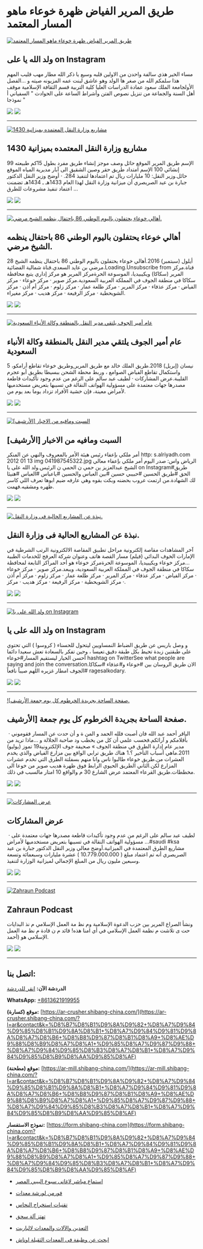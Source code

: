 # طريق المرير الفياض ظهرة خوعاء ماهو المسار المعتمد

<a href="https://swt.shibang-china.com/?l=ar&img&k=%D8%B7%D8%B1%D9%8A%D9%82+%D8%A7%D9%84%D9%85%D8%B1%D9%8A%D8%B1+%D8%A7%D9%84%D9%81%D9%8A%D8%A7%D8%B6+%D8%B8%D9%87%D8%B1%D8%A9+%D8%AE%D9%88%D8%B9%D8%A7%D8%A1+%D9%85%D8%A7%D9%87%D9%88+%D8%A7%D9%84%D9%85%D8%B3%D8%A7%D8%B1+%D8%A7%D9%84%D9%85%D8%B9%D8%AA%D9%85%D8%AF" target="_blank">![طريق المرير الفياض ظهرة خوعاء ماهو المسار المعتمد](http://static.shibang-china.com/all-800x300/950.jpg)</a>

## ولد الله يا على on Instagram
مساء الخير هذي سالفة واحدن من الاولين قلبه وسيع يا ذكر الله مطار مهب قليب المهم هذا سلمكم الله من صغر ها الولد وهو عاشق لبنت عمه المزيونه صيته و …الفصل الأولجامعة الملك سعود عمادة الدراسات العليا كلية التربية قسم الثقافة الإسلامية موقف أهل السنة والجماعة من تنزيل نصوص الفتن وأشراط الساعة على الحوادث &quot; السفياني أ نموذجا &quot;


<a href="https://whatsapp.shibangsoft.com/WhatsApp.php" target="_blank" title="WhatsApp">![](http://static.shibang-china.com/icon/whatsapp.png)</a> <a href="https://swt.shibang-china.com/?l=ar&icon&k=%D8%B7%D8%B1%D9%8A%D9%82+%D8%A7%D9%84%D9%85%D8%B1%D9%8A%D8%B1+%D8%A7%D9%84%D9%81%D9%8A%D8%A7%D8%B6+%D8%B8%D9%87%D8%B1%D8%A9+%D8%AE%D9%88%D8%B9%D8%A7%D8%A1+%D9%85%D8%A7%D9%87%D9%88+%D8%A7%D9%84%D9%85%D8%B3%D8%A7%D8%B1+%D8%A7%D9%84%D9%85%D8%B9%D8%AA%D9%85%D8%AF" target="_blank">![](http://static.shibang-china.com/icon/chat-ar.png)</a>

---

<a href="https://swt.shibang-china.com/?l=ar&img&k=%D8%B7%D8%B1%D9%8A%D9%82+%D8%A7%D9%84%D9%85%D8%B1%D9%8A%D8%B1+%D8%A7%D9%84%D9%81%D9%8A%D8%A7%D8%B6+%D8%B8%D9%87%D8%B1%D8%A9+%D8%AE%D9%88%D8%B9%D8%A7%D8%A1+%D9%85%D8%A7%D9%87%D9%88+%D8%A7%D9%84%D9%85%D8%B3%D8%A7%D8%B1+%D8%A7%D9%84%D9%85%D8%B9%D8%AA%D9%85%D8%AF" target="_blank">![مشاريع وزارة النقل المعتمده بميزانية 1430](http://static.shibang-china.com/all-800x300/14.jpg)</a>

## مشاريع وزارة النقل المعتمده بميزانية 1430
99 الإسم طريق المرير الموقع حائل وصف موجز إنشاء طريق مفرد بطول 15كم طبيعته إنشائي 100 الإسم امتداد طريق حقر وصين الشقيق الى آبار مديرية المياه الموقع حائل.وزير النقل: 10 مليارات ريال تم اعتمادها لتنفيذ 284.&nbsp;&#0183;&#32;أوضح وزير النقل الدكتور جبارة بن عيد الصريصري أن ميزانية وزارة النقل لهذا العام 1433هـ ـ 1434هـ تضمنت اعتماد تنفيذ مشروعات للطرق …


<a href="https://whatsapp.shibangsoft.com/WhatsApp.php" target="_blank" title="WhatsApp">![](http://static.shibang-china.com/icon/whatsapp.png)</a> <a href="https://swt.shibang-china.com/?l=ar&icon&k=%D8%B7%D8%B1%D9%8A%D9%82+%D8%A7%D9%84%D9%85%D8%B1%D9%8A%D8%B1+%D8%A7%D9%84%D9%81%D9%8A%D8%A7%D8%B6+%D8%B8%D9%87%D8%B1%D8%A9+%D8%AE%D9%88%D8%B9%D8%A7%D8%A1+%D9%85%D8%A7%D9%87%D9%88+%D8%A7%D9%84%D9%85%D8%B3%D8%A7%D8%B1+%D8%A7%D9%84%D9%85%D8%B9%D8%AA%D9%85%D8%AF" target="_blank">![](http://static.shibang-china.com/icon/chat-ar.png)</a>

---

<a href="https://swt.shibang-china.com/?l=ar&img&k=%D8%B7%D8%B1%D9%8A%D9%82+%D8%A7%D9%84%D9%85%D8%B1%D9%8A%D8%B1+%D8%A7%D9%84%D9%81%D9%8A%D8%A7%D8%B6+%D8%B8%D9%87%D8%B1%D8%A9+%D8%AE%D9%88%D8%B9%D8%A7%D8%A1+%D9%85%D8%A7%D9%87%D9%88+%D8%A7%D9%84%D9%85%D8%B3%D8%A7%D8%B1+%D8%A7%D9%84%D9%85%D8%B9%D8%AA%D9%85%D8%AF" target="_blank">![أهالي خوعاء يحتفلون باليوم الوطني 86 باحتفال ينظمه الشيخ مرضي.](http://static.shibang-china.com/all-800x300/469.jpg)</a>

## أهالي خوعاء يحتفلون باليوم الوطني 86 باحتفال ينظمه الشيخ مرضي.
28 أيلول (سبتمبر) 2016.أهالي خوعاء يحتفلون باليوم الوطني 86 باحتفال ينظمه الشيخ مرضي بن عايد السعدي.قناة شمالية الفضائية.Loading.Unsubscribe from قناة.مركز المرير (سكاكا) ويكيبيديا، الموسوعة الحرةمركز المرير هو مركز إداري يتبع محافظة سكاكا في منطقة الجوف في المملكة العربية السعودية.مركز صوير · مركز خوعاء · مركز الفياض · مركز عذفاء · مركز المرير · مركز طلعة عمار · مركز زلوم · مركز أم أذن · مركز الشويحطية · مركز الرفيعة · مركز هديب · مركز مغيراء.


<a href="https://whatsapp.shibangsoft.com/WhatsApp.php" target="_blank" title="WhatsApp">![](http://static.shibang-china.com/icon/whatsapp.png)</a> <a href="https://swt.shibang-china.com/?l=ar&icon&k=%D8%B7%D8%B1%D9%8A%D9%82+%D8%A7%D9%84%D9%85%D8%B1%D9%8A%D8%B1+%D8%A7%D9%84%D9%81%D9%8A%D8%A7%D8%B6+%D8%B8%D9%87%D8%B1%D8%A9+%D8%AE%D9%88%D8%B9%D8%A7%D8%A1+%D9%85%D8%A7%D9%87%D9%88+%D8%A7%D9%84%D9%85%D8%B3%D8%A7%D8%B1+%D8%A7%D9%84%D9%85%D8%B9%D8%AA%D9%85%D8%AF" target="_blank">![](http://static.shibang-china.com/icon/chat-ar.png)</a>

---

<a href="https://swt.shibang-china.com/?l=ar&img&k=%D8%B7%D8%B1%D9%8A%D9%82+%D8%A7%D9%84%D9%85%D8%B1%D9%8A%D8%B1+%D8%A7%D9%84%D9%81%D9%8A%D8%A7%D8%B6+%D8%B8%D9%87%D8%B1%D8%A9+%D8%AE%D9%88%D8%B9%D8%A7%D8%A1+%D9%85%D8%A7%D9%87%D9%88+%D8%A7%D9%84%D9%85%D8%B3%D8%A7%D8%B1+%D8%A7%D9%84%D9%85%D8%B9%D8%AA%D9%85%D8%AF" target="_blank">![عام أمير الجوف يلتقي مدير النقل بالمنطقة وكالة الأنباء السعودية](http://static.shibang-china.com/all-800x300/735.jpg)</a>

## عام أمير الجوف يلتقي مدير النقل بالمنطقة وكالة الأنباء السعودية
5 نيسان (إبريل) 2018.طريق الملك خالد مع طريق المرير,وطريق خوعاء تقاطع أرامكو، واستكمال تقاطع الفياض الصوامع ، وربط محطة الشحن ببسيطا بطريق أبو عجرم القليبة.عرض المشاركات&nbsp;&#0183;&#32;لطيف عبد سالم على الرغم من عدم وجود تأكيدات قاطعة مصدرها جهات معتمدة على مسؤولية الهواتف النقالة في تسببها بتعريض مستخدميها لأمراض معينة، فإن خشية الأفراد تزداد يوما بعد يوم من.


<a href="https://whatsapp.shibangsoft.com/WhatsApp.php" target="_blank" title="WhatsApp">![](http://static.shibang-china.com/icon/whatsapp.png)</a> <a href="https://swt.shibang-china.com/?l=ar&icon&k=%D8%B7%D8%B1%D9%8A%D9%82+%D8%A7%D9%84%D9%85%D8%B1%D9%8A%D8%B1+%D8%A7%D9%84%D9%81%D9%8A%D8%A7%D8%B6+%D8%B8%D9%87%D8%B1%D8%A9+%D8%AE%D9%88%D8%B9%D8%A7%D8%A1+%D9%85%D8%A7%D9%87%D9%88+%D8%A7%D9%84%D9%85%D8%B3%D8%A7%D8%B1+%D8%A7%D9%84%D9%85%D8%B9%D8%AA%D9%85%D8%AF" target="_blank">![](http://static.shibang-china.com/icon/chat-ar.png)</a>

---

<a href="https://swt.shibang-china.com/?l=ar&img&k=%D8%B7%D8%B1%D9%8A%D9%82+%D8%A7%D9%84%D9%85%D8%B1%D9%8A%D8%B1+%D8%A7%D9%84%D9%81%D9%8A%D8%A7%D8%B6+%D8%B8%D9%87%D8%B1%D8%A9+%D8%AE%D9%88%D8%B9%D8%A7%D8%A1+%D9%85%D8%A7%D9%87%D9%88+%D8%A7%D9%84%D9%85%D8%B3%D8%A7%D8%B1+%D8%A7%D9%84%D9%85%D8%B9%D8%AA%D9%85%D8%AF" target="_blank">![السبت ومافيه من الاخبار [الأرشيف]](http://static.shibang-china.com/all-800x300/631.jpg)</a>

## السبت ومافيه من الاخبار [الأرشيف]
أمر ملكي بإعفاء رئيس هيئة الأمر بالمعروف والنهي عن المنكر http: s.alriyadh.com 2012 01 13 img 041987545322.jpg الرياض واس: صدر اليوم أمر ملكي بإعفاء معالي الشيخ عبدالعزيز ين حمي ن الحمي ن الرئيس.ولد الله على يا on Instagram#طريق الحق #طريق الحسين #حبيبي حسين #بين العباس والحسين #ياعباس #العباس #هنيئا لك الشهادة.من ارتمت عروب بحضنه وبكت بقوه وهي عارفه ضيم ابوها تعرف اللي كاسر ظهره ومشقيه.فهمت.


<a href="https://whatsapp.shibangsoft.com/WhatsApp.php" target="_blank" title="WhatsApp">![](http://static.shibang-china.com/icon/whatsapp.png)</a> <a href="https://swt.shibang-china.com/?l=ar&icon&k=%D8%B7%D8%B1%D9%8A%D9%82+%D8%A7%D9%84%D9%85%D8%B1%D9%8A%D8%B1+%D8%A7%D9%84%D9%81%D9%8A%D8%A7%D8%B6+%D8%B8%D9%87%D8%B1%D8%A9+%D8%AE%D9%88%D8%B9%D8%A7%D8%A1+%D9%85%D8%A7%D9%87%D9%88+%D8%A7%D9%84%D9%85%D8%B3%D8%A7%D8%B1+%D8%A7%D9%84%D9%85%D8%B9%D8%AA%D9%85%D8%AF" target="_blank">![](http://static.shibang-china.com/icon/chat-ar.png)</a>

---

<a href="https://swt.shibang-china.com/?l=ar&img&k=%D8%B7%D8%B1%D9%8A%D9%82+%D8%A7%D9%84%D9%85%D8%B1%D9%8A%D8%B1+%D8%A7%D9%84%D9%81%D9%8A%D8%A7%D8%B6+%D8%B8%D9%87%D8%B1%D8%A9+%D8%AE%D9%88%D8%B9%D8%A7%D8%A1+%D9%85%D8%A7%D9%87%D9%88+%D8%A7%D9%84%D9%85%D8%B3%D8%A7%D8%B1+%D8%A7%D9%84%D9%85%D8%B9%D8%AA%D9%85%D8%AF" target="_blank">![نبذة عن المشاريع الحالية فى وزارة النقل.](http://static.shibang-china.com/all-800x300/1504.jpg)</a>

## نبذة عن المشاريع الحالية فى وزارة النقل.
آخر المشاهدات مقاصة إلكترونية مراحل تطبيق المقاصة الالكترونية الرتب الشرطية في الإمارات الخوف البدائي (فيلم) مسار القصة هاتف وعنوان شركة العرفج للخدمات الطبية …مركز خوعاء ويكيبيديا، الموسوعة الحرةمركز خوعاء هو أحد المراكز التابعة لمحافظة سكاكا في منطقة الجوف في المملكة العربية السعودية، ويبعد.مركز صوير · مركز خوعاء · مركز الفياض · مركز عذفاء · مركز المرير · مركز طلعة عمار · مركز زلوم · مركز أم أذن · مركز الشويحطية · مركز الرفيعة · مركز هديب · مركز.


<a href="https://whatsapp.shibangsoft.com/WhatsApp.php" target="_blank" title="WhatsApp">![](http://static.shibang-china.com/icon/whatsapp.png)</a> <a href="https://swt.shibang-china.com/?l=ar&icon&k=%D8%B7%D8%B1%D9%8A%D9%82+%D8%A7%D9%84%D9%85%D8%B1%D9%8A%D8%B1+%D8%A7%D9%84%D9%81%D9%8A%D8%A7%D8%B6+%D8%B8%D9%87%D8%B1%D8%A9+%D8%AE%D9%88%D8%B9%D8%A7%D8%A1+%D9%85%D8%A7%D9%87%D9%88+%D8%A7%D9%84%D9%85%D8%B3%D8%A7%D8%B1+%D8%A7%D9%84%D9%85%D8%B9%D8%AA%D9%85%D8%AF" target="_blank">![](http://static.shibang-china.com/icon/chat-ar.png)</a>

---

<a href="https://swt.shibang-china.com/?l=ar&img&k=%D8%B7%D8%B1%D9%8A%D9%82+%D8%A7%D9%84%D9%85%D8%B1%D9%8A%D8%B1+%D8%A7%D9%84%D9%81%D9%8A%D8%A7%D8%B6+%D8%B8%D9%87%D8%B1%D8%A9+%D8%AE%D9%88%D8%B9%D8%A7%D8%A1+%D9%85%D8%A7%D9%87%D9%88+%D8%A7%D9%84%D9%85%D8%B3%D8%A7%D8%B1+%D8%A7%D9%84%D9%85%D8%B9%D8%AA%D9%85%D8%AF" target="_blank">![ولد الله على يا on Instagram](http://static.shibang-china.com/all-800x300/812.jpg)</a>

## ولد الله على يا on Instagram
و وصل باريس عن طريق الضباط النمساويين ليتحول للحسناء ( كروسوا ) التي تحتوي على طبقتين زبدة تحيط بكل طبقة دقيق.تعيسا ، وحين تفكر بالسعادة تعش سعيدا دائما أحسن الخيار ليستقيم المسار#خوعاء hashtag on TwitterSee what people are saying and join the conversation.الان طريق الروسان بين #خوعاء و#عذفاء #سكاكا #الجوف امطار غزيره اللهم صيباً نافعاً ragesalkodary.


<a href="https://whatsapp.shibangsoft.com/WhatsApp.php" target="_blank" title="WhatsApp">![](http://static.shibang-china.com/icon/whatsapp.png)</a> <a href="https://swt.shibang-china.com/?l=ar&icon&k=%D8%B7%D8%B1%D9%8A%D9%82+%D8%A7%D9%84%D9%85%D8%B1%D9%8A%D8%B1+%D8%A7%D9%84%D9%81%D9%8A%D8%A7%D8%B6+%D8%B8%D9%87%D8%B1%D8%A9+%D8%AE%D9%88%D8%B9%D8%A7%D8%A1+%D9%85%D8%A7%D9%87%D9%88+%D8%A7%D9%84%D9%85%D8%B3%D8%A7%D8%B1+%D8%A7%D9%84%D9%85%D8%B9%D8%AA%D9%85%D8%AF" target="_blank">![](http://static.shibang-china.com/icon/chat-ar.png)</a>

---

<a href="https://swt.shibang-china.com/?l=ar&img&k=%D8%B7%D8%B1%D9%8A%D9%82+%D8%A7%D9%84%D9%85%D8%B1%D9%8A%D8%B1+%D8%A7%D9%84%D9%81%D9%8A%D8%A7%D8%B6+%D8%B8%D9%87%D8%B1%D8%A9+%D8%AE%D9%88%D8%B9%D8%A7%D8%A1+%D9%85%D8%A7%D9%87%D9%88+%D8%A7%D9%84%D9%85%D8%B3%D8%A7%D8%B1+%D8%A7%D9%84%D9%85%D8%B9%D8%AA%D9%85%D8%AF" target="_blank">![صفحة الساحة بجريدة الخرطوم كل يوم جمعة [الأرشيف.](http://static.shibang-china.com/all-800x300/315.jpg)</a>

## صفحة الساحة بجريدة الخرطوم كل يوم جمعة [الأرشيف.
&nbsp;&#0183;&#32;الباقر أحمد عبد الله فان أصبت فلله الحمد و المن ة و أن حدت عن المسار فقوموني بأقلامكم و آرائكم.فحسب علمي أن كل من يخطب ود صاحبة الجلالة و …ماذا تريد من مدير عام إدارة الطرق في منطقة الجوف » صحيفة جوف الإلكترونية19 تموز (يوليو) 2011.ماهي أسباب التأخير ؟.1 هناك طريق ترابي الواقع بين مزارع الفياض والذي يخدم العشرات من.طريق خوعاء طالبوا ناس وانا منهم بسفلتة الطرق التي تخدم عشرات المزارع لكن.الثاني الطريق الحيوي الرابط فوق ظهرة هديب صوير من خوعا الى مخططات.طريق القرعاء المعتمد عرض الشارع 30 م والواقع 10 امتار مالسبب في ذلك.


<a href="https://whatsapp.shibangsoft.com/WhatsApp.php" target="_blank" title="WhatsApp">![](http://static.shibang-china.com/icon/whatsapp.png)</a> <a href="https://swt.shibang-china.com/?l=ar&icon&k=%D8%B7%D8%B1%D9%8A%D9%82+%D8%A7%D9%84%D9%85%D8%B1%D9%8A%D8%B1+%D8%A7%D9%84%D9%81%D9%8A%D8%A7%D8%B6+%D8%B8%D9%87%D8%B1%D8%A9+%D8%AE%D9%88%D8%B9%D8%A7%D8%A1+%D9%85%D8%A7%D9%87%D9%88+%D8%A7%D9%84%D9%85%D8%B3%D8%A7%D8%B1+%D8%A7%D9%84%D9%85%D8%B9%D8%AA%D9%85%D8%AF" target="_blank">![](http://static.shibang-china.com/icon/chat-ar.png)</a>

---

<a href="https://swt.shibang-china.com/?l=ar&img&k=%D8%B7%D8%B1%D9%8A%D9%82+%D8%A7%D9%84%D9%85%D8%B1%D9%8A%D8%B1+%D8%A7%D9%84%D9%81%D9%8A%D8%A7%D8%B6+%D8%B8%D9%87%D8%B1%D8%A9+%D8%AE%D9%88%D8%B9%D8%A7%D8%A1+%D9%85%D8%A7%D9%87%D9%88+%D8%A7%D9%84%D9%85%D8%B3%D8%A7%D8%B1+%D8%A7%D9%84%D9%85%D8%B9%D8%AA%D9%85%D8%AF" target="_blank">![عرض المشاركات](http://static.shibang-china.com/all-800x300/864.jpg)</a>

## عرض المشاركات
&nbsp;&#0183;&#32;لطيف عبد سالم على الرغم من عدم وجود تأكيدات قاطعة مصدرها جهات معتمدة على مسؤولية الهواتف النقالة في تسببها بتعريض مستخدميها لأمراض …#saudi #ksa مشاريع الطرق المعتمدة في الميزانية.أوضح معالي وزير النقل الدكتور جبارة بن عيد الصريصري أنه تم اعتماد مبلغ ( 10.779.000.000 ) عشرة مليارات وسبعمائة وتسعة وسبعين مليون ريال من المبلغ الإجمالي لميزانية الوزارة لتنفيذ.


<a href="https://whatsapp.shibangsoft.com/WhatsApp.php" target="_blank" title="WhatsApp">![](http://static.shibang-china.com/icon/whatsapp.png)</a> <a href="https://swt.shibang-china.com/?l=ar&icon&k=%D8%B7%D8%B1%D9%8A%D9%82+%D8%A7%D9%84%D9%85%D8%B1%D9%8A%D8%B1+%D8%A7%D9%84%D9%81%D9%8A%D8%A7%D8%B6+%D8%B8%D9%87%D8%B1%D8%A9+%D8%AE%D9%88%D8%B9%D8%A7%D8%A1+%D9%85%D8%A7%D9%87%D9%88+%D8%A7%D9%84%D9%85%D8%B3%D8%A7%D8%B1+%D8%A7%D9%84%D9%85%D8%B9%D8%AA%D9%85%D8%AF" target="_blank">![](http://static.shibang-china.com/icon/chat-ar.png)</a>

---

<a href="https://swt.shibang-china.com/?l=ar&img&k=%D8%B7%D8%B1%D9%8A%D9%82+%D8%A7%D9%84%D9%85%D8%B1%D9%8A%D8%B1+%D8%A7%D9%84%D9%81%D9%8A%D8%A7%D8%B6+%D8%B8%D9%87%D8%B1%D8%A9+%D8%AE%D9%88%D8%B9%D8%A7%D8%A1+%D9%85%D8%A7%D9%87%D9%88+%D8%A7%D9%84%D9%85%D8%B3%D8%A7%D8%B1+%D8%A7%D9%84%D9%85%D8%B9%D8%AA%D9%85%D8%AF" target="_blank">![Zahraun Podcast](http://static.shibang-china.com/all-800x300/1308.jpg)</a>

## Zahraun Podcast
ونشأ الصراع المرير بين حزب الدعوة الإسلامية وم نظ مة العمل الإسلامي م نذ البدايات حت ى تلاشت م نظمة العمل الإسلامي في أي امنا هذه! قائد م ن قادة م نظ مة العمل الإسلامي هو (أحمد.

<a href="https://whatsapp.shibangsoft.com/WhatsApp.php" target="_blank" title="WhatsApp">![](http://static.shibang-china.com/icon/whatsapp.png)</a> <a href="https://swt.shibang-china.com/?l=ar&icon&k=%D8%B7%D8%B1%D9%8A%D9%82+%D8%A7%D9%84%D9%85%D8%B1%D9%8A%D8%B1+%D8%A7%D9%84%D9%81%D9%8A%D8%A7%D8%B6+%D8%B8%D9%87%D8%B1%D8%A9+%D8%AE%D9%88%D8%B9%D8%A7%D8%A1+%D9%85%D8%A7%D9%87%D9%88+%D8%A7%D9%84%D9%85%D8%B3%D8%A7%D8%B1+%D8%A7%D9%84%D9%85%D8%B9%D8%AA%D9%85%D8%AF" target="_blank">![](http://static.shibang-china.com/icon/chat-ar.png)</a>

---
## اتصل بنا:

**الدردشة الآن:** [انقر للدردشة](https://swt.shibang-china.com?l=ar&contact&k=%D8%B7%D8%B1%D9%8A%D9%82+%D8%A7%D9%84%D9%85%D8%B1%D9%8A%D8%B1+%D8%A7%D9%84%D9%81%D9%8A%D8%A7%D8%B6+%D8%B8%D9%87%D8%B1%D8%A9+%D8%AE%D9%88%D8%B9%D8%A7%D8%A1+%D9%85%D8%A7%D9%87%D9%88+%D8%A7%D9%84%D9%85%D8%B3%D8%A7%D8%B1+%D8%A7%D9%84%D9%85%D8%B9%D8%AA%D9%85%D8%AF)

**WhatsApp:**  [+8613621919955](https://whatsapp.shibangsoft.com/WhatsApp.php)

**موقع (كسارة):** [https://ar-crusher.shibang-china.com/](https://ar-crusher.shibang-china.com/?l=ar&contact&k=%D8%B7%D8%B1%D9%8A%D9%82+%D8%A7%D9%84%D9%85%D8%B1%D9%8A%D8%B1+%D8%A7%D9%84%D9%81%D9%8A%D8%A7%D8%B6+%D8%B8%D9%87%D8%B1%D8%A9+%D8%AE%D9%88%D8%B9%D8%A7%D8%A1+%D9%85%D8%A7%D9%87%D9%88+%D8%A7%D9%84%D9%85%D8%B3%D8%A7%D8%B1+%D8%A7%D9%84%D9%85%D8%B9%D8%AA%D9%85%D8%AF)

**موقع (مطحنة):** [https://ar-mill.shibang-china.com/](https://ar-mill.shibang-china.com/?l=ar&contact&k=%D8%B7%D8%B1%D9%8A%D9%82+%D8%A7%D9%84%D9%85%D8%B1%D9%8A%D8%B1+%D8%A7%D9%84%D9%81%D9%8A%D8%A7%D8%B6+%D8%B8%D9%87%D8%B1%D8%A9+%D8%AE%D9%88%D8%B9%D8%A7%D8%A1+%D9%85%D8%A7%D9%87%D9%88+%D8%A7%D9%84%D9%85%D8%B3%D8%A7%D8%B1+%D8%A7%D9%84%D9%85%D8%B9%D8%AA%D9%85%D8%AF)

**نموذج الاستفسار:** [https://form.shibang-china.com](https://form.shibang-china.com?l=ar&contact&k=%D8%B7%D8%B1%D9%8A%D9%82+%D8%A7%D9%84%D9%85%D8%B1%D9%8A%D8%B1+%D8%A7%D9%84%D9%81%D9%8A%D8%A7%D8%B6+%D8%B8%D9%87%D8%B1%D8%A9+%D8%AE%D9%88%D8%B9%D8%A7%D8%A1+%D9%85%D8%A7%D9%87%D9%88+%D8%A7%D9%84%D9%85%D8%B3%D8%A7%D8%B1+%D8%A7%D9%84%D9%85%D8%B9%D8%AA%D9%85%D8%AF)

* [استماع مباشر لاغانى سبوع البيبي المصر](../18/%D8%A7%D8%B3%D8%AA%D9%85%D8%A7%D8%B9%20%D9%85%D8%A8%D8%A7%D8%B4%D8%B1%20%D9%84%D8%A7%D8%BA%D8%A7%D9%86%D9%89%20%D8%B3%D8%A8%D9%88%D8%B9%20%D8%A7%D9%84%D8%A8%D9%8A%D8%A8%D9%8A%20%D8%A7%D9%84%D9%85%D8%B5%D8%B1.md)

* [فورمن لورشة معدات](../19/%D9%81%D9%88%D8%B1%D9%85%D9%86%20%D9%84%D9%88%D8%B1%D8%B4%D8%A9%20%D9%85%D8%B9%D8%AF%D8%A7%D8%AA.md)

* [تقنيات استخراج النحاس](../17/%D8%AA%D9%82%D9%86%D9%8A%D8%A7%D8%AA%20%D8%A7%D8%B3%D8%AA%D8%AE%D8%B1%D8%A7%D8%AC%20%D8%A7%D9%84%D9%86%D8%AD%D8%A7%D8%B3.md)

* [تهتز آلة سحق](../18/%D8%AA%D9%87%D8%AA%D8%B2%20%D8%A2%D9%84%D8%A9%20%D8%B3%D8%AD%D9%82.md)

* [التعدين والآلات والمعدات لالباريت](../17/%D8%A7%D9%84%D8%AA%D8%B9%D8%AF%D9%8A%D9%86%20%D9%88%D8%A7%D9%84%D8%A2%D9%84%D8%A7%D8%AA%20%D9%88%D8%A7%D9%84%D9%85%D8%B9%D8%AF%D8%A7%D8%AA%20%D9%84%D8%A7%D9%84%D8%A8%D8%A7%D8%B1%D9%8A%D8%AA.md)

* [ابحث عن وظيفة فى المعدات الثقيلة اوناش](../17/%D8%A7%D8%A8%D8%AD%D8%AB%20%D8%B9%D9%86%20%D9%88%D8%B8%D9%8A%D9%81%D8%A9%20%D9%81%D9%89%20%D8%A7%D9%84%D9%85%D8%B9%D8%AF%D8%A7%D8%AA%20%D8%A7%D9%84%D8%AB%D9%82%D9%8A%D9%84%D8%A9%20%D8%A7%D9%88%D9%86%D8%A7%D8%B4.md)